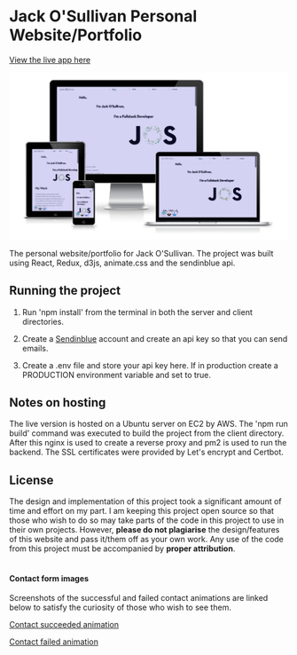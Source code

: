 # **Jack O'Sullivan Personal Website/Portfolio**

[View the live app here](https://jackosullivan.ie)

![App on various screens](site-on-different-screens.PNG)

The personal website/portfolio for Jack O'Sullivan. The project was built using React, Redux, d3js, animate.css and the sendinblue api.

## **Running the project**

1. Run 'npm install' from the terminal in both the server and client directories.

2. Create a [Sendinblue](https://www.sendinblue.com/) account and create an api key so that you can send emails.

3. Create a .env file and store your api key here. If in production create a PRODUCTION environment variable and set to true.
## **Notes on hosting**

The live version is hosted on a Ubuntu server on EC2 by AWS. The 'npm run build' command was executed to build the project from the client directory. After this nginx is used to create a reverse proxy and pm2 is used to run the backend. The SSL certificates were provided by Let's encrypt and Certbot.

## **License**

The design and implementation of this project took a significant amount of time and effort on my part. I am keeping this project open source so that those who wish to do so may take parts of the code in this project to use in their own projects. However, **please do not plagiarise** the design/features of this website and pass it/them off as your own work. Any use of the code from this project must be accompanied by **proper attribution**.
<br><br>

#### **Contact form images**

Screenshots of the successful and failed contact animations are linked below to satisfy the curiosity of those who wish to see them.

[Contact succeeded animation](contacted.PNG)

[Contact failed animation](contact-failed.PNG)